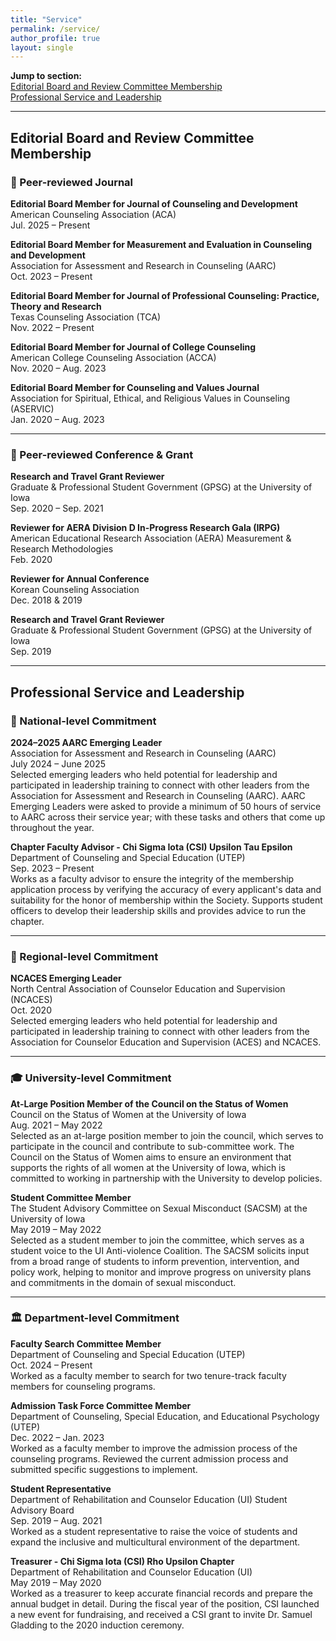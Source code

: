```yaml
---
title: "Service"
permalink: /service/
author_profile: true
layout: single
---
```


**Jump to section:**  
[Editorial Board and Review Committee Membership](#editorial-board-and-review-committee-membership)  
[Professional Service and Leadership](#professional-service-and-leadership)

---

## Editorial Board and Review Committee Membership  


### 📰 Peer-reviewed Journal

**Editorial Board Member for Journal of Counseling and Development**  
American Counseling Association (ACA)  
Jul. 2025 – Present

**Editorial Board Member for Measurement and Evaluation in Counseling and Development**  
Association for Assessment and Research in Counseling (AARC)  
Oct. 2023 – Present

**Editorial Board Member for Journal of Professional Counseling: Practice, Theory and Research**  
Texas Counseling Association (TCA)  
Nov. 2022 – Present

**Editorial Board Member for Journal of College Counseling**  
American College Counseling Association (ACCA)  
Nov. 2020 – Aug. 2023

**Editorial Board Member for Counseling and Values Journal**  
Association for Spiritual, Ethical, and Religious Values in Counseling (ASERVIC)  
Jan. 2020 – Aug. 2023

---

### 📝 Peer-reviewed Conference & Grant

**Research and Travel Grant Reviewer**  
Graduate & Professional Student Government (GPSG) at the University of Iowa  
Sep. 2020 – Sep. 2021

**Reviewer for AERA Division D In-Progress Research Gala (IRPG)**  
American Educational Research Association (AERA) Measurement & Research Methodologies  
Feb. 2020

**Reviewer for Annual Conference**  
Korean Counseling Association  
Dec. 2018 & 2019

**Research and Travel Grant Reviewer**  
Graduate & Professional Student Government (GPSG) at the University of Iowa  
Sep. 2019

---

## Professional Service and Leadership   

### 🧭 National-level Commitment

**2024–2025 AARC Emerging Leader**  
Association for Assessment and Research in Counseling (AARC)  
July 2024 – June 2025  
Selected emerging leaders who held potential for leadership and participated in leadership training to connect with other leaders from the Association for Assessment and Research in Counseling (AARC). AARC Emerging Leaders were asked to provide a minimum of 50 hours of service to AARC across their service year; with these tasks and others that come up throughout the year.

**Chapter Faculty Advisor - Chi Sigma Iota (CSI) Upsilon Tau Epsilon**  
Department of Counseling and Special Education (UTEP)  
Sep. 2023 – Present  
Works as a faculty advisor to ensure the integrity of the membership application process by verifying the accuracy of every applicant's data and suitability for the honor of membership within the Society. Supports student officers to develop their leadership skills and provides advice to run the chapter.

---

### 📍 Regional-level Commitment

**NCACES Emerging Leader**  
North Central Association of Counselor Education and Supervision (NCACES)  
Oct. 2020  
Selected emerging leaders who held potential for leadership and participated in leadership training to connect with other leaders from the Association for Counselor Education and Supervision (ACES) and NCACES.

---

### 🎓 University-level Commitment

**At-Large Position Member of the Council on the Status of Women**  
Council on the Status of Women at the University of Iowa  
Aug. 2021 – May 2022  
Selected as an at-large position member to join the council, which serves to participate in the council and contribute to sub-committee work. The Council on the Status of Women aims to ensure an environment that supports the rights of all women at the University of Iowa, which is committed to working in partnership with the University to develop policies.

**Student Committee Member**  
The Student Advisory Committee on Sexual Misconduct (SACSM) at the University of Iowa  
May 2019 – May 2022  
Selected as a student member to join the committee, which serves as a student voice to the UI Anti-violence Coalition. The SACSM solicits input from a broad range of students to inform prevention, intervention, and policy work, helping to monitor and improve progress on university plans and commitments in the domain of sexual misconduct.

---

### 🏛️ Department-level Commitment

**Faculty Search Committee Member**  
Department of Counseling and Special Education (UTEP)  
Oct. 2024 – Present  
Worked as a faculty member to search for two tenure-track faculty members for counseling programs.

**Admission Task Force Committee Member**  
Department of Counseling, Special Education, and Educational Psychology (UTEP)  
Dec. 2022 – Jan. 2023  
Worked as a faculty member to improve the admission process of the counseling programs. Reviewed the current admission process and submitted specific suggestions to implement.

**Student Representative**  
Department of Rehabilitation and Counselor Education (UI) Student Advisory Board  
Sep. 2019 – Aug. 2021  
Worked as a student representative to raise the voice of students and expand the inclusive and multicultural environment of the department.

**Treasurer - Chi Sigma Iota (CSI) Rho Upsilon Chapter**  
Department of Rehabilitation and Counselor Education (UI)  
May 2019 – May 2020  
Worked as a treasurer to keep accurate financial records and prepare the annual budget in detail. During the fiscal year of the position, CSI launched a new event for fundraising, and received a CSI grant to invite Dr. Samuel Gladding to the 2020 induction ceremony.
